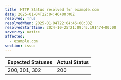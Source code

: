 ```yaml
---
title: HTTP Status resolved for example.com
date: 2025-01-04T22:04:46+00:00Z
resolved: True
resolvedWhen: 2025-01-04T22:04:46+00:00Z
resolvedStartTime: 2024-10-25T21:09:43.191474+00:00
severity: notice
affected:
  - example.com
section: issue
---
```


| Expected Statuses | Actual Status  |
|-------------------|----------------|
| 200, 301, 302 | 200 |

